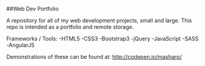 ##Web Dev Portfolio

A repository for all of my web development projects, small and large. This repo is intended as a portfolio and
remote storage.

Frameworks / Tools:
  -HTML5
  -CSS3
  -Bootstrap3
  -jQuery
  -JavaScript
  -SASS
  -AngularJS

  Demonstrations of these can be found at: http://codepen.io/masharp/
